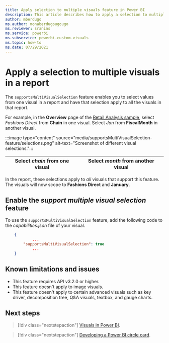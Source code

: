 ```yaml
---
title: Apply selection to multiple visuals feature in Power BI
description: This article describes how to apply a selection to multiple visuals by using the supportsMultiVisualSelection feature in Power BI.
author: mberdugo
ms.author: monaberdugougougo
ms.reviewer: sranins
ms.service: powerbi
ms.subservice: powerbi-custom-visuals
ms.topic: how-to
ms.date: 07/29/2021
---
```


# Apply a selection to multiple visuals in a report

The `supportsMultiVisualSelection` feature enables you to select values from one visual in a report and have that selection apply to all the visuals in that report.

For example, in the **Overview** page of the [Retail Analysis sample](../../create-reports/sample-retail-analysis.md), select *Fashions Direct* from **Chain** in one visual. Select *Jan* from **FiscalMonth** in another visual.

:::image type="content" source="media/supportsMultiVisualSelection-feature/selections.png" alt-text="Screenshot of different visual selections.":::

| Select *chain* from one visual  | Select *month* from another visual  |
|---|---|

In the report, these selections apply to *all* visuals that support this feature. The visuals will now scope to **Fashions Direct** and **January**.

## Enable the *support multiple visual selection* feature

To use the `supportsMultiVisualSelection` feature, add the following code to the *capabilities.json* file of your visual.

```json
    {   
            ...
        "supportsMultiVisualSelection": true
            ...
    }
```

## Known limitations and issues

* This feature requires API v3.2.0 or higher.
* This feature doesn't apply to image visuals.
* This feature doesn't apply to certain advanced visuals such as key driver, decomposition tree, Q&A visuals, textbox, and gauge charts.

## Next steps

>[!div class="nextstepaction"]
>[Visuals in Power BI](power-bi-visuals-concept.md).

>[!div class="nextstepaction"]
>[Developing a Power BI circle card](develop-circle-card.md).
